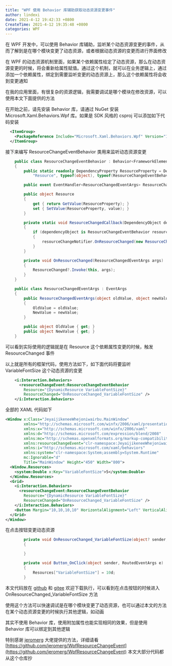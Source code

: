 ```yaml
---
title: "WPF 使用 Behavior 库辅助获取动态资源变更事件"
author: lindexi
date: 2021-4-12 19:42:33 +0800
CreateTime: 2021-4-12 19:35:48 +0800
categories: WPF
---
```


在 WPF 开发中，可以使用 Behavior 库辅助，监听某个动态资源变更的事件，从而了解到是在哪个模块变更了动态资源，或者根据动态资源的变更而进行界面修改

<!--more-->


<!-- 发布 -->

在 WPF 的动态资源机制里面，如果某个依赖属性给定了动态资源，那么在动态资源变更的时候，将会重新给属性赋值。通过这个机制，就可以在业务逻辑上，通过添加一个依赖属性，绑定到需要监听变更的动态资源上，那么这个依赖属性将会收到变更通知

在我的应用里面，有很复杂的资源逻辑，我需要调试是哪个模块在修改资源，可以使用本文下面提供的方法

在开始之前，请先安装 Behavior 库，请通过 NuGet 安装 Microsoft.Xaml.Behaviors.Wpf 库。如果是 SDK 风格的 csproj 可以添加如下代码安装

```xml
  <ItemGroup>
    <PackageReference Include="Microsoft.Xaml.Behaviors.Wpf" Version="1.1.31" />
  </ItemGroup>
```

接下来编写 ResourceChangeEventBehavior 类用来监听动态资源变更

```csharp
    public class ResourceChangeEventBehavior : Behavior<FrameworkElement>
    {
        public static readonly DependencyProperty ResourceProperty = DependencyProperty.Register(
            "Resource", typeof(object), typeof(ResourceChangeEventBehavior), new PropertyMetadata(default(object), ResourceChangedCallback));

        public event EventHandler<ResourceChangedEventArgs> ResourceChanged;

        public object Resource
        {
            get { return GetValue(ResourceProperty); }
            set { SetValue(ResourceProperty, value); }
        }

        private static void ResourceChangedCallback(DependencyObject dependencyObject, DependencyPropertyChangedEventArgs args)
        {
            if (dependencyObject is ResourceChangeEventBehavior resourceChangeNotifier)
            {
                resourceChangeNotifier.OnResourceChanged(new ResourceChangedEventArgs(args.OldValue, args.NewValue));
            }
        }

        private void OnResourceChanged(ResourceChangedEventArgs args)
        {
            ResourceChanged?.Invoke(this, args);
        }
    }

    public class ResourceChangedEventArgs : EventArgs
    {
        public ResourceChangedEventArgs(object oldValue, object newValue)
        {
            OldValue = oldValue;
            NewValue = newValue;
        }

        public object OldValue { get; }
        public object NewValue { get; }
    }
```

可以看到实际使用的逻辑就是在 Resource 这个依赖属性变更的时候，触发 ResourceChanged 事件

以上就是所有的框架代码，使用方法如下，如下面代码将要监听 	VariableFontSize 这个动态资源的变更

```xml
    <i:Interaction.Behaviors>
      <resourceChangeEvent:ResourceChangeEventBehavior
        Resource="{DynamicResource VariableFontSize}"
        ResourceChanged="OnResourceChanged_VariableFontSize" />
    </i:Interaction.Behaviors>
```

全部的 XAML 代码如下

```xml
<Window x:Class="JeyaijikeneeWhejoniwairbu.MainWindow"
        xmlns="http://schemas.microsoft.com/winfx/2006/xaml/presentation"
        xmlns:x="http://schemas.microsoft.com/winfx/2006/xaml"
        xmlns:d="http://schemas.microsoft.com/expression/blend/2008"
        xmlns:mc="http://schemas.openxmlformats.org/markup-compatibility/2006"
        xmlns:resourceChangeEvent="clr-namespace:JeyaijikeneeWhejoniwairbu"
        xmlns:i="http://schemas.microsoft.com/xaml/behaviors"
        xmlns:system="clr-namespace:System;assembly=System.Runtime"
        mc:Ignorable="d"
        Title="MainWindow" Height="450" Width="800">
  <Window.Resources>
    <system:Double x:Key="VariableFontSize">5</system:Double>
  </Window.Resources>
  <Grid>
    <i:Interaction.Behaviors>
      <resourceChangeEvent:ResourceChangeEventBehavior
        Resource="{DynamicResource VariableFontSize}"
        ResourceChanged="OnResourceChanged_VariableFontSize" />
    </i:Interaction.Behaviors>
    <Button Margin="10,10,10,10" HorizontalAlignment="Left" VerticalAlignment="Top" Content="Change Resource" Click="Button_OnClick"/>
  </Grid>
</Window>
```

在点击按钮变更动态资源

```csharp
        private void OnResourceChanged_VariableFontSize(object? sender, ResourceChangedEventArgs e)
        {

        }

        private void Button_OnClick(object sender, RoutedEventArgs e)
        {
            Resources["VariableFontSize"] = 10d;
        }
```

本文代码放在 [github](https://github.com/lindexi/lindexi_gd/tree/fe0c808b/JeyaijikeneeWhejoniwairbu ) 和 [gitee](https://gitee.com/lindexi/lindexi_gd/tree/fe0c808b/JeyaijikeneeWhejoniwairbu) 欢迎下载执行，可以看到在点击按钮的时候进入 OnResourceChanged_VariableFontSize 方法

使用这个方法可以快速调试是在哪个模块变更了动态资源，也可以通过本文的方法在某个动态资源变更的时候执行其他逻辑，如动画

其实不使用 Behavior 库，使用附加属性也能实现相同的效果，但是使用 Behavior 库可以绑定到其他逻辑

特别感谢 [jeromerg](https://github.com/jeromerg ) 大佬提供的方法，详细请看 [https://github.com/jeromerg/WpfResourceChangeEvent](https://github.com/jeromerg/WpfResourceChangeEvent) 本文大部分代码都从这个仓库抄


